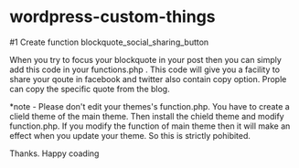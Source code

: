 # wordpress-custom-things

#1 Create function blockquote_social_sharing_button

When you try to focus your blockquote in your post then you can simply add this code in your functions.php . This code will give you 
a facility to share your qoute in facebook and twitter also contain copy option. Prople can copy the specific quote from the blog.

*note - Please don't edit your themes's function.php. You have to create a clield theme of the main theme. Then install the chield theme 
and modify function.php. If you modify the function of main theme then it will make an effect when you update your theme. So this is 
strictly pohibited. 

Thanks.
Happy coading
